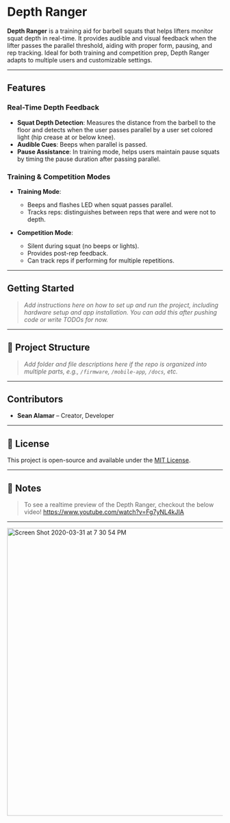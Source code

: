 # Depth Ranger

**Depth Ranger** is a training aid for barbell squats that helps lifters monitor squat depth in real-time. It provides audible and visual feedback when the lifter passes the parallel threshold, aiding with proper form, pausing, and rep tracking. Ideal for both training and competition prep, Depth Ranger adapts to multiple users and customizable settings.

---

## Features

### Real-Time Depth Feedback
- **Squat Depth Detection**: Measures the distance from the barbell to the floor and detects when the user passes parallel by a user set colored light (hip crease at or below knee).
- **Audible Cues**: Beeps when parallel is passed.
- **Pause Assistance**: In training mode, helps users maintain pause squats by timing the pause duration after passing parallel.

### Training & Competition Modes
- **Training Mode**:
  - Beeps and flashes LED when squat passes parallel.
  - Tracks reps: distinguishes between reps that were and were not to depth.

- **Competition Mode**:
  - Silent during squat (no beeps or lights).
  - Provides post-rep feedback.
  - Can track reps if performing for multiple repetitions.

---

## Getting Started

> _Add instructions here on how to set up and run the project, including hardware setup and app installation. You can add this after pushing code or write TODOs for now._

---

## 📂 Project Structure

> _Add folder and file descriptions here if the repo is organized into multiple parts, e.g., `/firmware`, `/mobile-app`, `/docs`, etc._

---

## Contributors

- **Sean Alamar** – Creator, Developer

---

## 📄 License

This project is open-source and available under the [MIT License](LICENSE).

---

## 📝 Notes

> To see a realtime preview of the Depth Ranger, checkout the below video!
> https://www.youtube.com/watch?v=Fg7yNL4kJIA

---

<img width="1023" height="672" alt="Screen Shot 2020-03-31 at 7 30 54 PM" src="https://github.com/user-attachments/assets/8c1ec4d2-b8b5-44ea-9fec-f865fa8c5290" />
